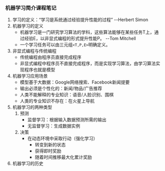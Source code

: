 ### 机器学习简介课程笔记

1. 学习的定义：“学习是系统通过经验提升性能的过程”   --Herbert Simon
2. 机器学习的定义    
    - 机器学习是一门研究学习算法的学科，这些算法能够在某些任务T上，通过经验E，以非显式编程的形式提升性能P。 --Tom Mitchell  
    - 一个学习任务可以由三元组`<T,P,E>`明确定义。
3. 非显式编程与传统编程
    - 传统编程由程序员直接完成程序
    - 非显式编程中程序员不直接完成程序，而是实现学习算法，由学习算法实现程序也就是模型
4. 机器学习应用场景
    - 模型基于大数据：Google网络搜索、Facebook新闻提要
    - 输出必须是个性化的：新闻/物品/广告推荐
    - 人类不能解释的专业知识：语音/人脸识别、围棋
    - 人类的专业知识不存在：在火星上导航
5. 机器学习的两种类型
    1. 预测
        - 监督学习：根据输入数据预测所需的输出
        - 无监督学习：生成数据实例
    2. 决策
        - 在动态环境中采取行动（强化学习）
            - 转变到新的状态
            - 获得即时奖励
            - 随着时间推移最大化累计奖励
6. 机器学习的历史